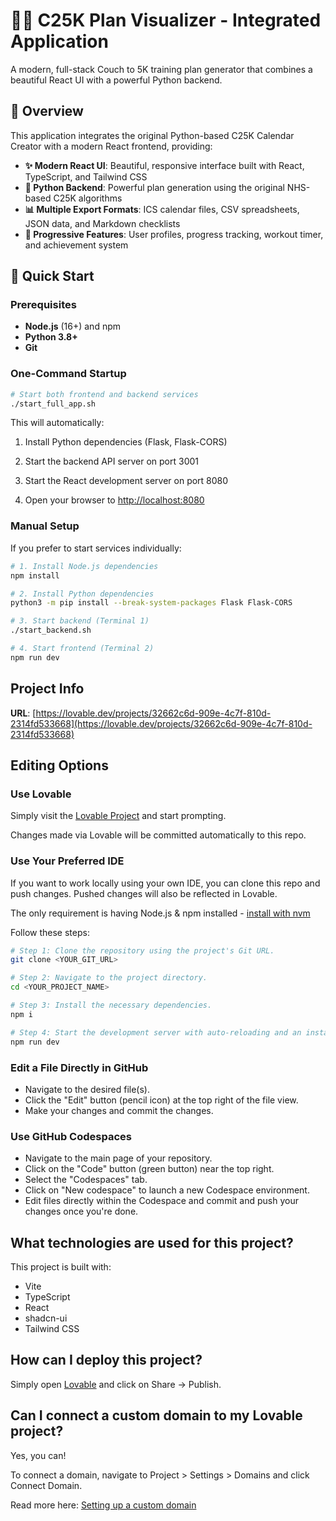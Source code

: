 # 🏃‍♀️ C25K Plan Visualizer - Integrated Application

A modern, full-stack Couch to 5K training plan generator that combines a beautiful React UI with a powerful Python backend.

## 🌟 Overview

This application integrates the original Python-based C25K Calendar Creator with a modern React frontend, providing:

- **✨ Modern React UI**: Beautiful, responsive interface built with React, TypeScript, and Tailwind CSS
- **🐍 Python Backend**: Powerful plan generation using the original NHS-based C25K algorithms
- **📊 Multiple Export Formats**: ICS calendar files, CSV spreadsheets, JSON data, and Markdown checklists
- **📱 Progressive Features**: User profiles, progress tracking, workout timer, and achievement system

## 🚀 Quick Start

### Prerequisites

- **Node.js** (16+) and npm
- **Python 3.8+**
- **Git**

### One-Command Startup

```bash
# Start both frontend and backend services
./start_full_app.sh
```

This will automatically:

1. Install Python dependencies (Flask, Flask-CORS)

2. Start the backend API server on port 3001

3. Start the React development server on port 8080

4. Open your browser to [http://localhost:8080](http://localhost:8080)

### Manual Setup

If you prefer to start services individually:

```bash
# 1. Install Node.js dependencies
npm install

# 2. Install Python dependencies
python3 -m pip install --break-system-packages Flask Flask-CORS

# 3. Start backend (Terminal 1)
./start_backend.sh

# 4. Start frontend (Terminal 2)
npm run dev
```

## Project Info

**URL**: [https://lovable.dev/projects/32662c6d-909e-4c7f-810d-2314fd533668](https://lovable.dev/projects/32662c6d-909e-4c7f-810d-2314fd533668)

## Editing Options

### Use Lovable

Simply visit the [Lovable Project](https://lovable.dev/projects/32662c6d-909e-4c7f-810d-2314fd533668) and start prompting.

Changes made via Lovable will be committed automatically to this repo.

### Use Your Preferred IDE

If you want to work locally using your own IDE, you can clone this repo and push changes. Pushed changes will also be reflected in Lovable.

The only requirement is having Node.js & npm installed - [install with nvm](https://github.com/nvm-sh/nvm#installing-and-updating)

Follow these steps:

```sh
# Step 1: Clone the repository using the project's Git URL.
git clone <YOUR_GIT_URL>

# Step 2: Navigate to the project directory.
cd <YOUR_PROJECT_NAME>

# Step 3: Install the necessary dependencies.
npm i

# Step 4: Start the development server with auto-reloading and an instant preview.
npm run dev
```

### Edit a File Directly in GitHub

- Navigate to the desired file(s).
- Click the "Edit" button (pencil icon) at the top right of the file view.
- Make your changes and commit the changes.

### Use GitHub Codespaces

- Navigate to the main page of your repository.
- Click on the "Code" button (green button) near the top right.
- Select the "Codespaces" tab.
- Click on "New codespace" to launch a new Codespace environment.
- Edit files directly within the Codespace and commit and push your changes once you're done.

## What technologies are used for this project?

This project is built with:

- Vite
- TypeScript
- React
- shadcn-ui
- Tailwind CSS

## How can I deploy this project?

Simply open [Lovable](https://lovable.dev/projects/32662c6d-909e-4c7f-810d-2314fd533668) and click on Share -> Publish.

## Can I connect a custom domain to my Lovable project?

Yes, you can!

To connect a domain, navigate to Project > Settings > Domains and click Connect Domain.

Read more here: [Setting up a custom domain](https://docs.lovable.dev/tips-tricks/custom-domain#step-by-step-guide)
